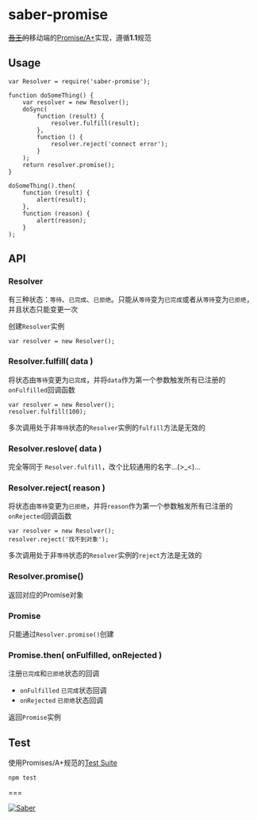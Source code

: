 # saber-promise

<del><a href="http://baike.baidu.com/view/8420590.htm" target="_blank">吾王</a>的</del>移动端的[Promise/A+](http://promises-aplus.github.io/promises-spec/)实现，遵循**1.1**规范

## Usage

    var Resolver = require('saber-promise');
    
    function doSomeThing() {
        var resolver = new Resolver();
        doSync(
            function (result) {
                resolver.fulfill(result);
            },
            function () {
                resolver.reject('connect error');
            }
        );
        return resolver.promise();
    }

    doSomeThing().then(
        function (result) {
            alert(result);
        },
        function (reason) {
            alert(reason);
        }
    );

## API

### Resolver

有三种状态：`等待`、`已完成`、`已拒绝`。只能从`等待`变为`已完成`或者从`等待`变为`已拒绝`，并且状态只能变更一次

创建`Resolver`实例

    var resolver = new Resolver();

### Resolver.fulfill( data )

将状态由`等待`变更为`已完成`，并将`data`作为第一个参数触发所有已注册的`onFulfilled`回调函数

    var resolver = new Resolver();
    resolver.fulfill(100);


多次调用处于非`等待`状态的`Resolver`实例的`fulfill`方法是无效的

### Resolver.reslove( data )

完全等同于 `Resolver.fulfill`，改个比较通用的名字...(&gt;_&lt;)...

### Resolver.reject( reason )

将状态由`等待`变更为`已拒绝`，并将`reason`作为第一个参数触发所有已注册的`onRejected`回调函数

    var resolver = new Resolver();
    resolver.reject('找不到对象');

多次调用处于非`等待`状态的`Resolver`实例的`reject`方法是无效的

### Resolver.promise()

返回对应的Promise对象

### Promise

只能通过`Resolver.promise()`创建

### Promise.then( onFulfilled, onRejected )

注册`已完成`和`已拒绝`状态的回调

* `onFulfilled` `已完成`状态回调
* `onRejected` `已拒绝`状态回调

返回`Promise`实例

## Test

使用Promises/A+规范的[Test Suite](https://github.com/promises-aplus/promises-tests)

    npm test

===

[![Saber](https://f.cloud.github.com/assets/157338/1485433/aeb5c72a-4714-11e3-87ae-7ef8ae66e605.png)](http://ecomfe.github.io/saber/)
